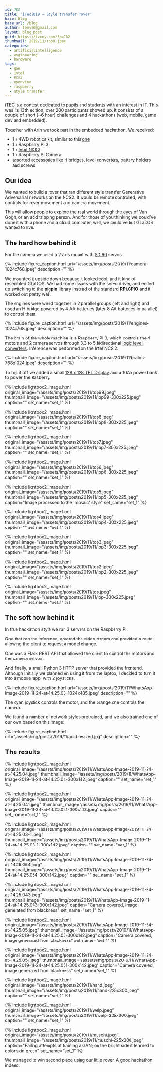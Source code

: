 ```yaml
---
id: 782
title: 'iTec2019 – Style transfer rover'
base: Blog
base_url: /blog
author: teny96@gmail.com
layout: blog_post
guid: https://tzeny.com/?p=782
thumbnail: 2019/11/top8.jpeg
categories:
  - artificialintelligence
  - engineering
  - hardware
tags:
  - gan
  - intel
  - ncs2
  - openvino
  - raspberry
  - style transfer
---
```

<a rel="noreferrer noopener" aria-label="iTEC (opens in a new tab)" href="https://itec.ligaac.ro/" target="_blank">iTEC</a> is a contest dedicated to pupils and students with an interest in IT. This was its 13th edition; over 200 participants showed up. It consists of a couple of short (~6 hour) challenges and 4 hackathons (web, mobile, game dev and embedded).

Together with Arin we took part in the embedded hackathon. We received:

  * 1 x 4WD robotics kit, similar to this <a rel="noreferrer noopener" href="https://www.amazon.com/Robot-Chassis-Motor-Arduino-Raspberry/dp/B07F759T89?ref_=nav_custrec_signin&" target="_blank">one</a>
  * 1 x Raspberry Pi 3
  * 1 x <a rel="noreferrer noopener" aria-label="Intel NCS2 (opens in a new tab)" href="https://software.intel.com/en-us/neural-compute-stick" target="_blank">Intel NCS2</a>
  * 1 x Raspberry Pi Camera
  * assorted accessories like H bridges, level converters, battery holders and screws

## Our idea

We wanted to build a rover that ran different style transfer Generative Adversarial networks on the NCS2. It would be remote controlled, with controls for rover movement and camera movement.

This will allow people to explore the real world through the eyes of Van Gogh, or an acid tripping person. And for those of you thinking we could’ve done it with a phone and a cloud computer, well, we could’ve but GLaDOS wanted to live.

## The hard how behind it

For the camera we used a 2 axis mount with <a rel="noreferrer noopener" aria-label="SG 90 (opens in a new tab)" href="https://components101.com/servo-motor-basics-pinout-datasheet" target="_blank">SG 90</a> servos. 

{% include figure_caption.html url="/assets/img/posts/2019/11/camera-1024x768.jpeg" description="" %} 

We mounted it upside down because it looked cool, and it kind of resembled GLaDOS. We had some issues with the servo driver, and ended up switching to the **pigpio** library instead of the standard **RPi.GPIO** and it worked out pretty well.

The engines were wired together in 2 parallel groups (left and right) and used an H bridge powered by 4 AA batteries (later 8 AA batteries in parallel) to control them.

{% include figure_caption.html url="/assets/img/posts/2019/11/engines-1024x768.jpeg" description="" %} 

The brain of the whole machine is a Raspberry Pi 3, which controls the 4 motors and 2 camera servos through 3.3 to 5 bidirectional <a rel="noreferrer noopener" aria-label="logic level converters (opens in a new tab)" href="https://www.addicore.com/Logic-Level-Converter-Bi-Directional-5V-to-3-3V-p/227.htm" target="_blank">logic level converters</a>. Inference was performed on the Intel NCS 2. 

{% include figure_caption.html url="/assets/img/posts/2019/11/brains-768x1024.jpeg" description="" %} 

To top it off we added a small <a rel="noreferrer noopener" aria-label="128 x 128 TFT Display (opens in a new tab)" href="https://www.aliexpress.com/item/33014277663.html" target="_blank">128 x 128 TFT Display</a> and a 10Ah power bank to power the Rasberry.

<div class="wp-block-responsive-lightbox-gallery">
  <div class="rl-gallery-container rl-loading" id="rl-gallery-container-33" data-gallery_id="788"> <div class="rl-gallery rl-basicgrid-gallery " id="rl-gallery-33" data-gallery_no="33"> 
  
  

{% include lightbox2_image.html original_image="/assets/img/posts/2019/11/top99.jpeg" thumbnail_image="/assets/img/posts/2019/11/top99-300x225.jpeg" caption="" set_name="set_1" %}
  
  

{% include lightbox2_image.html original_image="/assets/img/posts/2019/11/top8.jpeg" thumbnail_image="/assets/img/posts/2019/11/top8-300x225.jpeg" caption="" set_name="set_1" %}
  
  

{% include lightbox2_image.html original_image="/assets/img/posts/2019/11/top7.jpeg" thumbnail_image="/assets/img/posts/2019/11/top7-300x225.jpeg" caption="" set_name="set_1" %}
  
  

{% include lightbox2_image.html original_image="/assets/img/posts/2019/11/top6.jpeg" thumbnail_image="/assets/img/posts/2019/11/top6-300x225.jpeg" caption="" set_name="set_1" %}
  
  

{% include lightbox2_image.html original_image="/assets/img/posts/2019/11/top5.jpeg" thumbnail_image="/assets/img/posts/2019/11/top5-300x225.jpeg" caption="Image processed to the 'mosaic' style" set_name="set_1" %}
  
  

{% include lightbox2_image.html original_image="/assets/img/posts/2019/11/top4.jpeg" thumbnail_image="/assets/img/posts/2019/11/top4-300x225.jpeg" caption="" set_name="set_1" %}
  
  

{% include lightbox2_image.html original_image="/assets/img/posts/2019/11/top3.jpeg" thumbnail_image="/assets/img/posts/2019/11/top3-300x225.jpeg" caption="" set_name="set_1" %}
  
  

{% include lightbox2_image.html original_image="/assets/img/posts/2019/11/top2.jpeg" thumbnail_image="/assets/img/posts/2019/11/top2-300x225.jpeg" caption="" set_name="set_1" %}
  
  

{% include lightbox2_image.html original_image="/assets/img/posts/2019/11/top.jpeg" thumbnail_image="/assets/img/posts/2019/11/top-300x225.jpeg" caption="" set_name="set_1" %}
</div></div></div> 

## The soft how behind it

In true hackathon style we ran 3 servers on the Raspberry Pi. 

One that ran the inference, created the video stream and provided a route allowing the client to request a model change. 

One was a Flask REST API that allowed the client to control the motors and the camera servos.

And finally, a small Python 3 HTTP server that provided the frontend. Although initially we planned on using it from the laptop, I decided to turn it into a mobile ‘app’ with 2 joysticks.

{% include figure_caption.html url="/assets/img/posts/2019/11/WhatsApp-Image-2019-11-24-at-14.25.03-1024x485.jpeg" description="" %} 

The cyan joystick controls the motor, and the orange one controls the camera.

We found a number of network styles pretrained, and we also trained one of our own based on this image:

{% include figure_caption.html url="/assets/img/posts/2019/11/acid.resized.jpg" description="" %} 

## The results

<div class="wp-block-responsive-lightbox-gallery">
  <div class="rl-gallery-container rl-loading" id="rl-gallery-container-34" data-gallery_id="799"> <div class="rl-gallery rl-basicgrid-gallery " id="rl-gallery-34" data-gallery_no="34"> 
  
  

{% include lightbox2_image.html original_image="/assets/img/posts/2019/11/WhatsApp-Image-2019-11-24-at-14.25.04.jpeg" thumbnail_image="/assets/img/posts/2019/11/WhatsApp-Image-2019-11-24-at-14.25.04-300x142.jpeg" caption="" set_name="set_1" %}
  
  

{% include lightbox2_image.html original_image="/assets/img/posts/2019/11/WhatsApp-Image-2019-11-24-at-14.25.041.jpeg" thumbnail_image="/assets/img/posts/2019/11/WhatsApp-Image-2019-11-24-at-14.25.041-300x142.jpeg" caption="" set_name="set_1" %}
  
  

{% include lightbox2_image.html original_image="/assets/img/posts/2019/11/WhatsApp-Image-2019-11-24-at-14.25.03-1.jpeg" thumbnail_image="/assets/img/posts/2019/11/WhatsApp-Image-2019-11-24-at-14.25.03-1-300x142.jpeg" caption="" set_name="set_1" %}
  
  

{% include lightbox2_image.html original_image="/assets/img/posts/2019/11/WhatsApp-Image-2019-11-24-at-14.25.054.jpeg" thumbnail_image="/assets/img/posts/2019/11/WhatsApp-Image-2019-11-24-at-14.25.054-300x142.jpeg" caption="" set_name="set_1" %}
  
  

{% include lightbox2_image.html original_image="/assets/img/posts/2019/11/WhatsApp-Image-2019-11-24-at-14.25.043.jpeg" thumbnail_image="/assets/img/posts/2019/11/WhatsApp-Image-2019-11-24-at-14.25.043-300x142.jpeg" caption="Camera covered, image generated from blackness" set_name="set_1" %}
  
  

{% include lightbox2_image.html original_image="/assets/img/posts/2019/11/WhatsApp-Image-2019-11-24-at-14.25.05.jpeg" thumbnail_image="/assets/img/posts/2019/11/WhatsApp-Image-2019-11-24-at-14.25.05-300x142.jpeg" caption="Camera covered, image generated from blackness" set_name="set_1" %}
  
  

{% include lightbox2_image.html original_image="/assets/img/posts/2019/11/WhatsApp-Image-2019-11-24-at-14.25.051.jpeg" thumbnail_image="/assets/img/posts/2019/11/WhatsApp-Image-2019-11-24-at-14.25.051-300x142.jpeg" caption="Camera covered, image generated from blackness" set_name="set_1" %}
  
  

{% include lightbox2_image.html original_image="/assets/img/posts/2019/11/hand.jpeg" thumbnail_image="/assets/img/posts/2019/11/hand-225x300.jpeg" caption="" set_name="set_1" %}
  
  

{% include lightbox2_image.html original_image="/assets/img/posts/2019/11/welp.jpeg" thumbnail_image="/assets/img/posts/2019/11/welp-225x300.jpeg" caption="" set_name="set_1" %}
  
  

{% include lightbox2_image.html original_image="/assets/img/posts/2019/11/muschi.jpeg" thumbnail_image="/assets/img/posts/2019/11/muschi-225x300.jpeg" caption="Failing attempts at training a GAN; on the bright side it learned to color skin green" set_name="set_1" %}
</div></div></div> 

We managed to win second place using our little rover. A good hackathon indeed.
